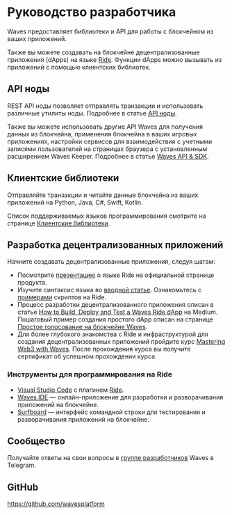 # Руководство разработчика

Waves предоставляет библиотеки и API для работы с блокчейном из ваших приложений.

Также вы можете создавать на блокчейне децентрализованные приложения (dApps) на языке [Ride](/ru/ride/). Функции dApps можно вызывать из приложений с помощью клиентских библиотек.

## API ноды

REST API ноды позволяет отправлять транзакции и использовать различные утилиты ноды. Подробнее в статье [API ноды](/ru/waves-node/node-api/).

Также вы можете использовать другие API Waves для получения данных из блокчейна, применения блокчейна в ваших игровых приложениях, настройки сервисов для взаимодействия с учетными записями пользователей на страницах браузера с установленным расширением Waves Keeper. Подробнее в статье [Waves API & SDK](/ru/building-apps/waves-api-and-sdk/).

## Клиентские библиотеки

Отправляйте транзакции и читайте данные блокчейна из ваших приложений на Python, Java, C#, Swift, Kotlin.

Список поддерживаемых языков программирования смотрите на странице [Клиентские библиотеки](/ru/building-apps/waves-api-and-sdk/client-libraries/).

## Разработка децентрализованных приложений

Начните создавать децентрализованные приложения, следуя шагам:

- Посмотрите [презентацию](https://wavesprotocol.org/protocol/ride) о языке Ride на официальной странице продукта.
- Изучите синтаксис языка во [вводной статье](/ru/ride/getting-started). Ознакомьтесь с [примерами](https://github.com/wavesplatform/ride-examples) скриптов на Ride.
- Процесс разработки децентрализованного приложения описан в статье [How to Build, Deploy and Test a Waves Ride dApp](https://medium.com/wavesprotocol/how-to-build-deploy-and-test-a-waves-ride-dapp-785311f58c2) на Medium. Пошаговый пример создания простого dApp описан на странице [Простое голосование на блокчейне Waves](/ru/building-apps/smart-contracts/simple-voting-on-the-waves-blockchain).
- Для более глубокого знакомства с Ride и инфраструктурой для создания децентрализованных приложений пройдите курс [Mastering Web3 with Waves](https://www.coursera.org/learn/mastering-web3-waves). После прохождения курса вы получите сертификат об успешном прохождении курса.

### Инструменты для программирования на Ride

- [Visual Studio Code](https://code.visualstudio.com/) с плагином [Ride](https://github.com/wavesplatform/ride-vscode).
- [Waves IDE](https://waves-ide.com/) — онлайн-приложение для разработки и разворачивания приложений на блокчейне.
- [Surfboard](https://github.com/wavesplatform/Surfboard) — интерфейс командной строки для тестирования и разворачивания приложений на блокчейне.

## Сообщество

Получайте ответы на свои вопросы в [группе разработчиков](https://t.me/waves_ride_dapps_dev) Waves в Telegram.

## GitHub

<https://github.com/wavesplatform>
